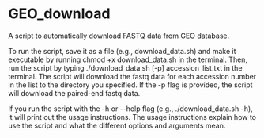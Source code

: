 # GEO_download
A script to automatically download FASTQ data from GEO database.

To run the script, save it as a file (e.g., download_data.sh) and make it executable by running chmod +x download_data.sh in the terminal. Then, run the script by typing ./download_data.sh [-p] accession_list.txt in the terminal. The script will download the fastq data for each accession number in the list to the directory you specified. If the -p flag is provided, the script will download the paired-end fastq data.

If you run the script with the -h or --help flag (e.g., ./download_data.sh -h), it will print out the usage instructions. The usage instructions explain how to use the script and what the different options and arguments mean.
